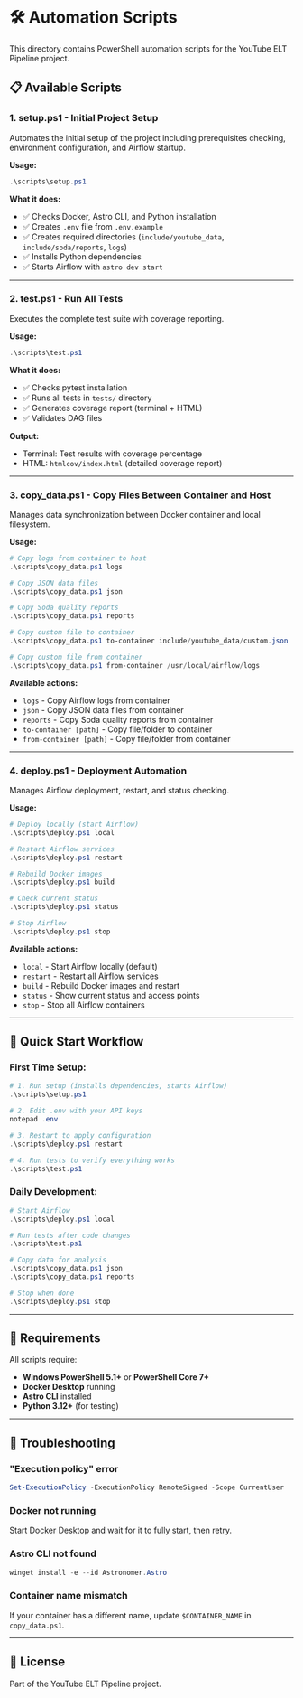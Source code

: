 # 🛠️ Automation Scripts

This directory contains PowerShell automation scripts for the YouTube ELT Pipeline project.

## 📋 Available Scripts

### 1. **setup.ps1** - Initial Project Setup
Automates the initial setup of the project including prerequisites checking, environment configuration, and Airflow startup.

**Usage:**
```powershell
.\scripts\setup.ps1
```

**What it does:**
- ✅ Checks Docker, Astro CLI, and Python installation
- ✅ Creates `.env` file from `.env.example`
- ✅ Creates required directories (`include/youtube_data`, `include/soda/reports`, `logs`)
- ✅ Installs Python dependencies
- ✅ Starts Airflow with `astro dev start`

---

### 2. **test.ps1** - Run All Tests
Executes the complete test suite with coverage reporting.

**Usage:**
```powershell
.\scripts\test.ps1
```

**What it does:**
- ✅ Checks pytest installation
- ✅ Runs all tests in `tests/` directory
- ✅ Generates coverage report (terminal + HTML)
- ✅ Validates DAG files

**Output:**
- Terminal: Test results with coverage percentage
- HTML: `htmlcov/index.html` (detailed coverage report)

---

### 3. **copy_data.ps1** - Copy Files Between Container and Host
Manages data synchronization between Docker container and local filesystem.

**Usage:**
```powershell
# Copy logs from container to host
.\scripts\copy_data.ps1 logs

# Copy JSON data files
.\scripts\copy_data.ps1 json

# Copy Soda quality reports
.\scripts\copy_data.ps1 reports

# Copy custom file to container
.\scripts\copy_data.ps1 to-container include/youtube_data/custom.json

# Copy custom file from container
.\scripts\copy_data.ps1 from-container /usr/local/airflow/logs
```

**Available actions:**
- `logs` - Copy Airflow logs from container
- `json` - Copy JSON data files from container
- `reports` - Copy Soda quality reports from container
- `to-container [path]` - Copy file/folder to container
- `from-container [path]` - Copy file/folder from container

---

### 4. **deploy.ps1** - Deployment Automation
Manages Airflow deployment, restart, and status checking.

**Usage:**
```powershell
# Deploy locally (start Airflow)
.\scripts\deploy.ps1 local

# Restart Airflow services
.\scripts\deploy.ps1 restart

# Rebuild Docker images
.\scripts\deploy.ps1 build

# Check current status
.\scripts\deploy.ps1 status

# Stop Airflow
.\scripts\deploy.ps1 stop
```

**Available actions:**
- `local` - Start Airflow locally (default)
- `restart` - Restart all Airflow services
- `build` - Rebuild Docker images and restart
- `status` - Show current status and access points
- `stop` - Stop all Airflow containers

---

## 🚀 Quick Start Workflow

### First Time Setup:
```powershell
# 1. Run setup (installs dependencies, starts Airflow)
.\scripts\setup.ps1

# 2. Edit .env with your API keys
notepad .env

# 3. Restart to apply configuration
.\scripts\deploy.ps1 restart

# 4. Run tests to verify everything works
.\scripts\test.ps1
```

### Daily Development:
```powershell
# Start Airflow
.\scripts\deploy.ps1 local

# Run tests after code changes
.\scripts\test.ps1

# Copy data for analysis
.\scripts\copy_data.ps1 json
.\scripts\copy_data.ps1 reports

# Stop when done
.\scripts\deploy.ps1 stop
```

---

## 📝 Requirements

All scripts require:
- **Windows PowerShell 5.1+** or **PowerShell Core 7+**
- **Docker Desktop** running
- **Astro CLI** installed
- **Python 3.12+** (for testing)

---

## 🔧 Troubleshooting

### "Execution policy" error
```powershell
Set-ExecutionPolicy -ExecutionPolicy RemoteSigned -Scope CurrentUser
```

### Docker not running
Start Docker Desktop and wait for it to fully start, then retry.

### Astro CLI not found
```powershell
winget install -e --id Astronomer.Astro
```

### Container name mismatch
If your container has a different name, update `$CONTAINER_NAME` in `copy_data.ps1`.

---

## 📄 License

Part of the YouTube ELT Pipeline project.
